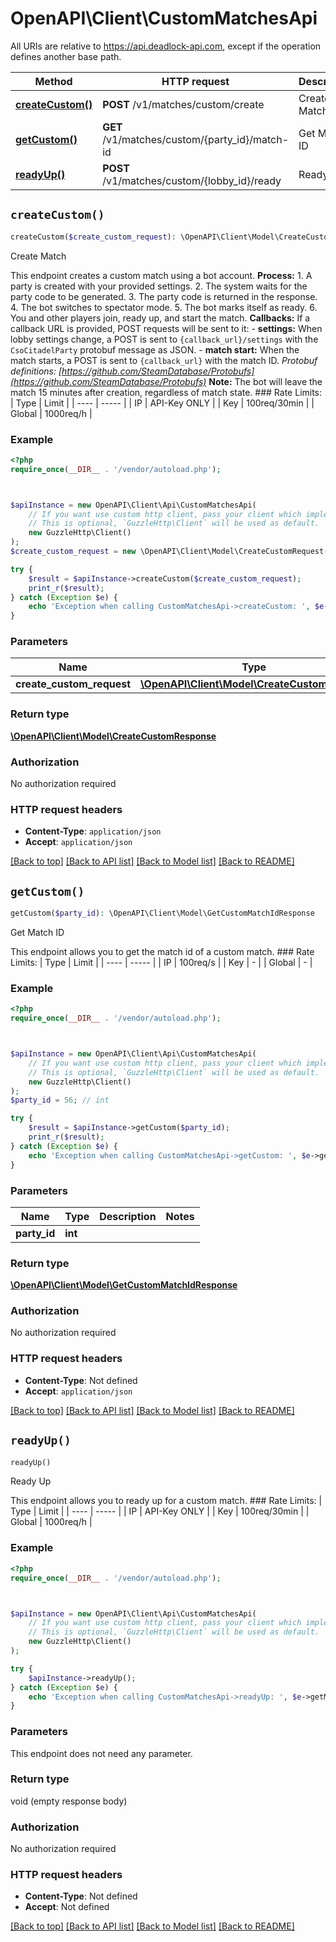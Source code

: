 # OpenAPI\Client\CustomMatchesApi



All URIs are relative to https://api.deadlock-api.com, except if the operation defines another base path.

| Method | HTTP request | Description |
| ------------- | ------------- | ------------- |
| [**createCustom()**](CustomMatchesApi.md#createCustom) | **POST** /v1/matches/custom/create | Create Match |
| [**getCustom()**](CustomMatchesApi.md#getCustom) | **GET** /v1/matches/custom/{party_id}/match-id | Get Match ID |
| [**readyUp()**](CustomMatchesApi.md#readyUp) | **POST** /v1/matches/custom/{lobby_id}/ready | Ready Up |


## `createCustom()`

```php
createCustom($create_custom_request): \OpenAPI\Client\Model\CreateCustomResponse
```

Create Match

This endpoint creates a custom match using a bot account.  **Process:** 1. A party is created with your provided settings. 2. The system waits for the party code to be generated. 3. The party code is returned in the response. 4. The bot switches to spectator mode. 5. The bot marks itself as ready. 6. You and other players join, ready up, and start the match.  **Callbacks:** If a callback URL is provided, POST requests will be sent to it: - **settings:** When lobby settings change, a POST is sent to `{callback_url}/settings` with the `CsoCitadelParty` protobuf message as JSON. - **match start:** When the match starts, a POST is sent to `{callback_url}` with the match ID.  _Protobuf definitions: [https://github.com/SteamDatabase/Protobufs](https://github.com/SteamDatabase/Protobufs)_  **Note:** The bot will leave the match 15 minutes after creation, regardless of match state.  ### Rate Limits: | Type | Limit | | ---- | ----- | | IP | API-Key ONLY | | Key | 100req/30min | | Global | 1000req/h |

### Example

```php
<?php
require_once(__DIR__ . '/vendor/autoload.php');



$apiInstance = new OpenAPI\Client\Api\CustomMatchesApi(
    // If you want use custom http client, pass your client which implements `GuzzleHttp\ClientInterface`.
    // This is optional, `GuzzleHttp\Client` will be used as default.
    new GuzzleHttp\Client()
);
$create_custom_request = new \OpenAPI\Client\Model\CreateCustomRequest(); // \OpenAPI\Client\Model\CreateCustomRequest

try {
    $result = $apiInstance->createCustom($create_custom_request);
    print_r($result);
} catch (Exception $e) {
    echo 'Exception when calling CustomMatchesApi->createCustom: ', $e->getMessage(), PHP_EOL;
}
```

### Parameters

| Name | Type | Description  | Notes |
| ------------- | ------------- | ------------- | ------------- |
| **create_custom_request** | [**\OpenAPI\Client\Model\CreateCustomRequest**](../Model/CreateCustomRequest.md)|  | |

### Return type

[**\OpenAPI\Client\Model\CreateCustomResponse**](../Model/CreateCustomResponse.md)

### Authorization

No authorization required

### HTTP request headers

- **Content-Type**: `application/json`
- **Accept**: `application/json`

[[Back to top]](#) [[Back to API list]](../../README.md#endpoints)
[[Back to Model list]](../../README.md#models)
[[Back to README]](../../README.md)

## `getCustom()`

```php
getCustom($party_id): \OpenAPI\Client\Model\GetCustomMatchIdResponse
```

Get Match ID

This endpoint allows you to get the match id of a custom match.  ### Rate Limits: | Type | Limit | | ---- | ----- | | IP | 100req/s | | Key | - | | Global | - |

### Example

```php
<?php
require_once(__DIR__ . '/vendor/autoload.php');



$apiInstance = new OpenAPI\Client\Api\CustomMatchesApi(
    // If you want use custom http client, pass your client which implements `GuzzleHttp\ClientInterface`.
    // This is optional, `GuzzleHttp\Client` will be used as default.
    new GuzzleHttp\Client()
);
$party_id = 56; // int

try {
    $result = $apiInstance->getCustom($party_id);
    print_r($result);
} catch (Exception $e) {
    echo 'Exception when calling CustomMatchesApi->getCustom: ', $e->getMessage(), PHP_EOL;
}
```

### Parameters

| Name | Type | Description  | Notes |
| ------------- | ------------- | ------------- | ------------- |
| **party_id** | **int**|  | |

### Return type

[**\OpenAPI\Client\Model\GetCustomMatchIdResponse**](../Model/GetCustomMatchIdResponse.md)

### Authorization

No authorization required

### HTTP request headers

- **Content-Type**: Not defined
- **Accept**: `application/json`

[[Back to top]](#) [[Back to API list]](../../README.md#endpoints)
[[Back to Model list]](../../README.md#models)
[[Back to README]](../../README.md)

## `readyUp()`

```php
readyUp()
```

Ready Up

This endpoint allows you to ready up for a custom match.  ### Rate Limits: | Type | Limit | | ---- | ----- | | IP | API-Key ONLY | | Key | 100req/30min | | Global | 1000req/h |

### Example

```php
<?php
require_once(__DIR__ . '/vendor/autoload.php');



$apiInstance = new OpenAPI\Client\Api\CustomMatchesApi(
    // If you want use custom http client, pass your client which implements `GuzzleHttp\ClientInterface`.
    // This is optional, `GuzzleHttp\Client` will be used as default.
    new GuzzleHttp\Client()
);

try {
    $apiInstance->readyUp();
} catch (Exception $e) {
    echo 'Exception when calling CustomMatchesApi->readyUp: ', $e->getMessage(), PHP_EOL;
}
```

### Parameters

This endpoint does not need any parameter.

### Return type

void (empty response body)

### Authorization

No authorization required

### HTTP request headers

- **Content-Type**: Not defined
- **Accept**: Not defined

[[Back to top]](#) [[Back to API list]](../../README.md#endpoints)
[[Back to Model list]](../../README.md#models)
[[Back to README]](../../README.md)
